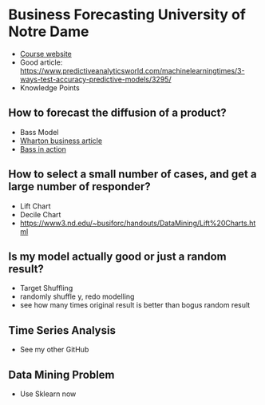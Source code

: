 # Business Forecasting University of Notre Dame
- [Course website](https://www3.nd.edu/~busiforc/handouts.htm)
- Good article: https://www.predictiveanalyticsworld.com/machinelearningtimes/3-ways-test-accuracy-predictive-models/3295/
- Knowledge Points

## How to forecast the diffusion of a product?
- Bass Model
- [Wharton business article](https://faculty.wharton.upenn.edu/wp-content/uploads/2012/04/Visions_article.pdf)
- [Bass in action](https://www3.nd.edu/~busiforc/handouts/Other%20Articles/BassModelInAction_files/BassModelInAction.htm)

## How to select a small number of cases, and get a large number of responder?
- Lift Chart
- Decile Chart
- https://www3.nd.edu/~busiforc/handouts/DataMining/Lift%20Charts.html

## Is my model actually good or just a random result?
- Target Shuffling
- randomly shuffle y, redo modelling
- see how many times original result is better than bogus random result

## Time Series Analysis
- See my other GitHub

## Data Mining Problem
- Use Sklearn now
